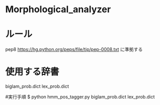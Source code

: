 # Morphological_analyzer

# ルール
pep8 https://hg.python.org/peps/file/tip/pep-0008.txt に準拠する

# 使用する辞書
biglam_prob.dict
lex_prob.dict

#実行手順
$ python hmm_pos_tagger.py biglam_prob.dict lex_prob.dict
